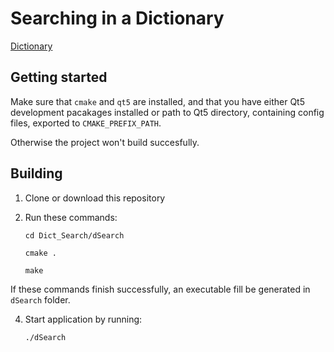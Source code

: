 # Searching in a Dictionary 

[Dictionary](https://raw.githubusercontent.com/dwyl/english-words/master/words.txt)

## Getting started

Make sure that `cmake` and `qt5` are installed, and that you have either Qt5 development pacakages installed or path to Qt5 directory, containing config files, exported to `CMAKE_PREFIX_PATH`.

Otherwise the project won't build succesfully.

## Building

1. Clone or download this repository

3. Run these commands:

   `cd Dict_Search/dSearch`

   `cmake .`

   `make`

If these commands finish successfully, an executable fill be generated in `dSearch` folder.

4. Start application by running:

   `./dSearch`
